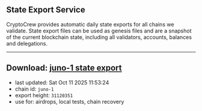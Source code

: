 ## State Export Service
CryptoCrew provides automatic daily state exports for all chains we validate. State export files can be used as genesis files and are a snapshot of the current blockchain state, including all validators, accounts, balances and delegations.

---
**Download: [juno-1 state export](https://dl-eu2.ccvalidators.com/SERVICE/juno/juno-1_export_31120351.json)**
---

- last updated: Sat Oct 11 2025 11:53:24
- chain id: `juno-1`
- export height: `31120351`
- use for: airdrops, local tests, chain recovery
